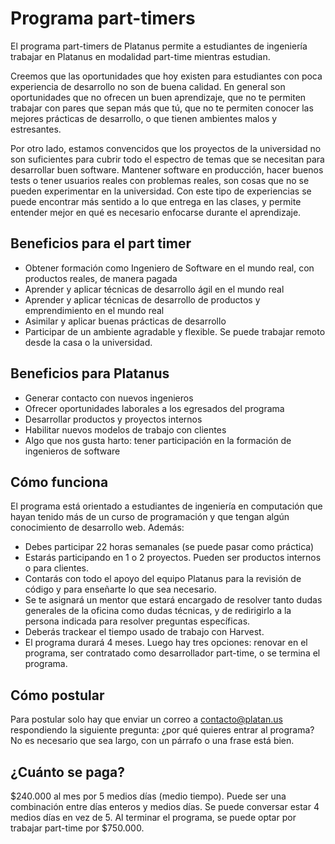 # Programa part-timers

El programa part-timers de Platanus permite a estudiantes de ingeniería trabajar en Platanus en modalidad part-time mientras estudian.

Creemos que las oportunidades que hoy existen para estudiantes con poca experiencia de desarrollo no son de buena calidad. En general son oportunidades que no ofrecen un buen aprendizaje, que no te permiten trabajar con pares que sepan más que tú, que no te permiten conocer las mejores prácticas de desarrollo, o que tienen ambientes malos y estresantes.

Por otro lado, estamos convencidos que los proyectos de la universidad no son suficientes para cubrir todo el espectro de temas que se necesitan para desarrollar buen software. Mantener software en producción, hacer buenos tests o tener usuarios reales con problemas reales, son cosas que no se pueden experimentar en la universidad. Con este tipo de experiencias se puede encontrar más sentido a lo que entrega en las clases, y permite entender mejor en qué es necesario enfocarse durante el aprendizaje.

## Beneficios para el part timer

- Obtener formación como Ingeniero de Software en el mundo real, con productos reales, de manera pagada
- Aprender y aplicar técnicas de desarrollo ágil en el mundo real
- Aprender y aplicar técnicas de desarrollo de productos y emprendimiento en el mundo real
- Asimilar y aplicar buenas prácticas de desarrollo
- Participar de un ambiente agradable y flexible. Se puede trabajar remoto desde la casa o la universidad.

## Beneficios para Platanus

- Generar contacto con nuevos ingenieros
- Ofrecer oportunidades laborales a los egresados del programa
- Desarrollar productos y proyectos internos
- Habilitar nuevos modelos de trabajo con clientes
- Algo que nos gusta harto: tener participación en la formación de ingenieros de software

## Cómo funciona

El programa está orientado a estudiantes de ingeniería en computación que hayan tenido más de un curso de programación y que tengan algún conocimiento de desarrollo web. Además:

- Debes participar 22 horas semanales (se puede pasar como práctica)
- Estarás participando en 1 o 2 proyectos. Pueden ser productos internos o para clientes.
- Contarás con todo el apoyo del equipo Platanus para la revisión de código y para enseñarte lo que sea necesario.
- Se te asignará un mentor que estará encargado de resolver tanto dudas generales de la oficina como dudas técnicas, y de redirigirlo a la persona indicada para resolver preguntas específicas.
- Deberás trackear el tiempo usado de trabajo con Harvest.
- El programa durará 4 meses. Luego hay tres opciones: renovar en el programa, ser contratado como desarrollador part-time, o se termina el programa.

## Cómo postular

Para postular solo hay que enviar un correo a contacto@platan.us respondiendo la siguiente pregunta: ¿por qué quieres entrar al programa? No es necesario que sea largo, con un párrafo o una frase está bien.

## ¿Cuánto se paga?

$240.000 al mes por 5 medios días (medio tiempo). Puede ser una combinación entre días enteros y medios días. Se puede conversar estar 4 medios días en vez de 5. Al terminar el programa, se puede optar por trabajar part-time por $750.000.